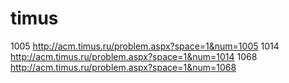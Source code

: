timus
=====

1005   http://acm.timus.ru/problem.aspx?space=1&num=1005
1014   http://acm.timus.ru/problem.aspx?space=1&num=1014
1068   http://acm.timus.ru/problem.aspx?space=1&num=1068